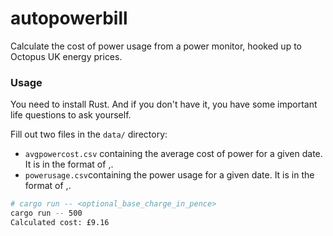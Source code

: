 # autopowerbill
Calculate the cost of power usage from a power monitor, hooked up to Octopus UK energy prices.


### Usage

You need to install Rust. And if you don't have it, you have some important life questions to ask yourself.

Fill out two files in the `data/` directory:

- `avgpowercost.csv` containing the average cost of power for a given date. It is in the format of <dd-mm-yy>,<gbp-pence>.
- `powerusage.csv`containing the power usage for a given date. It is in the format of <dd-mm-yy>,<kwh>.

```sh
# cargo run -- <optional_base_charge_in_pence>
cargo run -- 500
Calculated cost: £9.16
```
